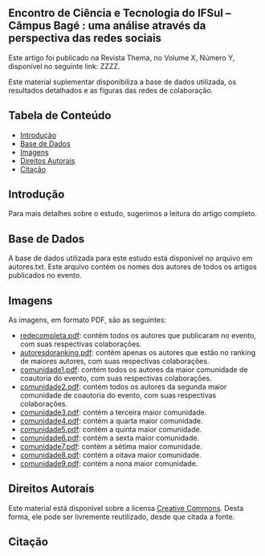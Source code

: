 ## Encontro de Ciência e Tecnologia do IFSul – Câmpus Bagé : uma análise através da perspectiva das redes sociais

Este artigo foi publicado na Revista Thema, no Volume X, Número Y, disponível no seguinte link: ZZZZ.

Este material suplementar disponibiliza a base de dados utilizada, os resultados detalhados e as figuras das redes de colaboração.

## Tabela de Conteúdo

- [Introdução](#Introdução)
- [Base de Dados](#Base-de-Dados)
- [Imagens](#Imagens)
- [Direitos Autorais](#Direitos-Autorais)
- [Citação](#Citação)

## Introdução

Para mais detalhes sobre o estudo, sugerimos a leitura do artigo completo.

## Base de Dados

A base de dados utilizada para este estudo está disponível no arquivo em autores.txt. Este arquivo contém os nomes dos autores de todos os artigos publicados no evento.

## Imagens

As imagens, em formato PDF, são as seguintes:
- [redecompleta.pdf](https://github.com/Sandrocamargo/publications/blob/main/revistathema2023/sna/redecompleta.pdf): contém todos os autores que publicaram no evento, com suas respectivas colaborações.
- [autoresdoranking.pdf](https://github.com/Sandrocamargo/publications/blob/main/revistathema2023/sna/autoresdoranking.pdf): contém apenas os autores que estão no ranking de maiores autores, com suas respectivas colaborações.
- [comunidade1.pdf](https://github.com/Sandrocamargo/publications/blob/main/revistathema2023/sna/comunidade1.pdf): contém todos os autores da maior comunidade de coautoria do evento, com suas respectivas colaborações.
- [comunidade2.pdf](https://github.com/Sandrocamargo/publications/blob/main/revistathema2023/sna/comunidade2.pdf): contém todos os autores da segunda maior comunidade de coautoria do evento, com suas respectivas colaborações.
- [comunidade3.pdf](https://github.com/Sandrocamargo/publications/blob/main/revistathema2023/sna/comunidade3.pdf): contém a terceira maior comunidade.
- [comunidade4.pdf](https://github.com/Sandrocamargo/publications/blob/main/revistathema2023/sna/comunidade4.pdf): contém a quarta maior comunidade.
- [comunidade5.pdf](https://github.com/Sandrocamargo/publications/blob/main/revistathema2023/sna/comunidade5.pdf): contém a quinta maior comunidade.
- [comunidade6.pdf](https://github.com/Sandrocamargo/publications/blob/main/revistathema2023/sna/comunidade6.pdf): contém a sexta maior comunidade.
- [comunidade7.pdf](https://github.com/Sandrocamargo/publications/blob/main/revistathema2023/sna/comunidade7.pdf): contém a sétima maior comunidade.
- [comunidade8.pdf](https://github.com/Sandrocamargo/publications/blob/main/revistathema2023/sna/comunidade8.pdf): contém a oitava maior comunidade.
- [comunidade9.pdf](https://github.com/Sandrocamargo/publications/blob/main/revistathema2023/sna/comunidade9.pdf): contém a nona maior comunidade.


## Direitos Autorais

Este material está disponível sobre a licensa [Creative Commons](https://creativecommons.org/licenses/by/3.0/). Desta forma, ele pode ser livremente reutilizado, desde que citada a fonte.

## Citação
